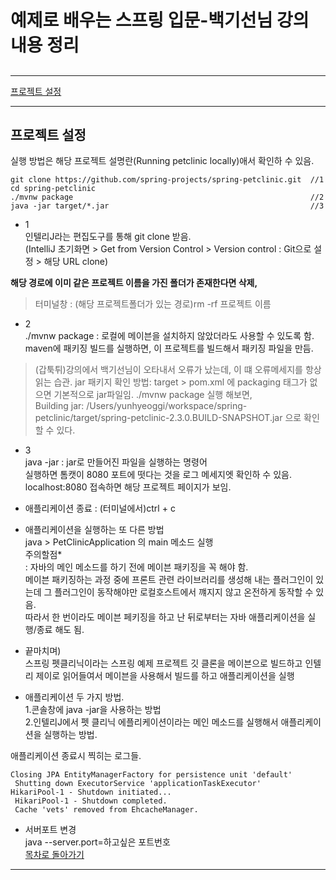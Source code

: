 **예제로 배우는 스프링 입문-백기선님 강의 내용 정리**
====================================

## 
---
[프로젝트 설정](#프로젝트-설정)    

***
    
    
    

## 프로젝트 설정    
실행 방법은 해당 프로젝트 설명란(Running petclinic locally)애서 확인하 수 있음.    

```
git clone https://github.com/spring-projects/spring-petclinic.git  //1
cd spring-petclinic                                                
./mvnw package                                                     //2
java -jar target/*.jar                                             //3
```
* 1  
인텔리J라는 편집도구를 통해 git clone 받음.  
(IntelliJ 초기화면 > Get from Version Control > Version control : Git으로 설정 > 해당 URL clone)  
  
**해당 경로에 이미 같은 프로젝트 이름을 가진 폴더가 존재한다면 삭제,**  
>터미널창 : (해당 프로젝트폴더가 있는 경로)rm -rf 프로젝트 이름  
  
  
* 2  
 ./mvnw package : 로컬에 메이븐을 설치하지 않았더라도 사용할 수 있도록 함.  
                  maven에 패키징 빌드를 실행하면, 이 프로젝트를 빌드해서 패키징 파일을 만듬.
>(갑툭튀)강의에서 백기선님이 오타내서 오류가 났는데, 이 떄 오류메세지를 항상 읽는 습관.
> jar 패키지 확인 방법: target > pom.xml 에 packaging 태그가 없으면 기본적으로 jar파일임.
>./mvnw package 실행 해보면,  
>Building jar: /Users/yunhyeoggi/workspace/spring-petclinic/target/spring-petclinic-2.3.0.BUILD-SNAPSHOT.jar
으로 확인 할 수 있다.

  
* 3  
java -jar : jar로 만들어진 파일을 실행하는 명령어  
실행하면 톰캣이 8080 포트에 떳다는 것을 로그 메세지엣 확인하 수 있음.  
localhost:8080 접속하면 해당 프로젝트 페이지가 보임.
  
  
* 애플리케이션 종료 : (터미널에서)ctrl + c  
  
* 애플리케이션을 실행하는 또 다른 방법  
java  > PetClinicApplication 의 main 메소드 실행  
주의할점*  
: 자바의 메인 메소드를 하기 전에 메이븐 패키징을 꼭 해야 함.  
 메이븐 패키징하는 과정 중에 프론트 관련 라이브러리를 생성해 내는 플러그인이 있는데 그 플러그인이 동작해야만 로컬호스트에서 꺠지지 않고 온전하게 동작할 수 있음.  
따라서 한 번이라도 메이븐 페키징을 하고 난 뒤로부터는 자바 애플리케이션을 실행/종료 해도 됨.  
  
* 끝마치며)  
스프링 펫클리닉이라는 스프링 예제 프로젝트 깃 클론을 메이븐으로 빌드하고 인텔리 제이로 읽어들여서 메이븐을 사용해서 빌드를 하고 애플리케이션을 실행  
  
* 애플리케이션 두 가지 방법.  
1.콘솔창에 java -jar을 사용하는 방법  
2.인텔리J에서 펫 클리닉 에플리케이션이라는 메인 메소드를 실행해서 애플리케이션을 실행하는 방법.  
  
애플리케이션 종료시 찍히는 로그들.  
```
Closing JPA EntityManagerFactory for persistence unit 'default'
 Shutting down ExecutorService 'applicationTaskExecutor'
HikariPool-1 - Shutdown initiated...
 HikariPool-1 - Shutdown completed.
 Cache 'vets' removed from EhcacheManager.
```
* 서버포트 변경  
java --server.port=하고싶은 포트번호  
[목차로 돌아가기](#목차)  
***

